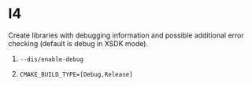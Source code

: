 # I4

Create libraries with debugging information and possible additional error 
checking (default is debug in XSDK mode).

1. `--dis/enable-debug` 

2. `CMAKE_BUILD_TYPE=[Debug,Release]`

